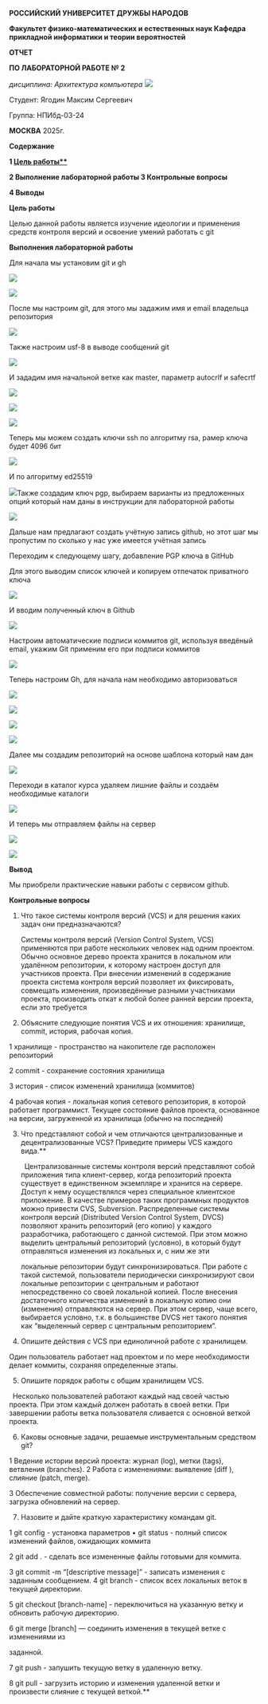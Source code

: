 ﻿**РОССИЙСКИЙ УНИВЕРСИТЕТ ДРУЖБЫ НАРОДОВ** 

**Факультет физико-математических и естественных наук Кафедра прикладной информатики и теории вероятностей** 

**ОТЧЕТ**  

**ПО ЛАБОРАТОРНОЙ РАБОТЕ № 2** 

*дисциплина:  Архитектура компьютера ![](1.png)*

Студент: Ягодин Максим Сергеевич                             

Группа: НПИбд-03-24                                   

**МОСКВА** 2025г.  

**Содержание** 

**1 [ Цель работы** ](#_page2_x68.00_y96.04)**

**2  Выполнение лабораторной работы 3  Контрольные вопросы** 

**4  Выводы** 

<a name="_page2_x68.00_y96.04"></a>**Цель работы** 

Целью данной работы является изучение идеологии и применения средств контроля версий и освоение умений работать с git 

**Выполнения лабораторной работы** 

Для начала мы установим git и gh 

![](2.png)

![](3.png)

После мы настроим git, для этого мы задажим имя и email владельца репозитория  

![](4.png)

Также настроим usf-8 в выводе сообщений git 

![](5.png)

И зададим имя начальной ветке как master, параметр autocrlf и safecrtf 

![](6.png)

![](7.png)

![](8.png)

Теперь мы можем создать ключи ssh по алгоритму rsa, рамер ключа будет 4096 бит 

![](9.png)

И по алгоритму ed25519 

![](10.png)Также создадим ключ pgp, выбираем варианты из предложенных опций который нам даны в инструкции для лабораторной работы 

![](11.jpeg)

Дальше нам предлагают создать учётную запись github, но этот шаг мы пропустим по сколько у нас уже имеется учётная запись 

Переходим к следующему шагу, добавление PGP ключа в GitHub 

Для этого выводим список ключей и копируем отпечаток приватного ключа 

![](12.png)

И вводим полученный ключ в Github  

![](13.png)

Настроим автоматические подписи коммитов git, используя введёный email, укажим Git применим его при подписи коммитов 

![](14.png)

Теперь настроим Gh, для начала нам необходимо авторизоваться 

![](15.png)

![](16.png)

![](17.png)

![](18.png)

Далее мы создадим репозиторий на основе шаблона который нам дан 

![](19.png)

Переходи в каталог курса удаляем лишние файлы и создаём необходимые каталоги 

![](20.png)

И теперь мы отправляем файлы на сервер 

![](21.png)

![](22.png)

**Вывод** 

Мы приобрели практические навыки работы с сервисом github. 

**Контрольные вопросы** 

1. Что такое системы контроля версий (VCS) и для решения каких задач они предназначаются?  

   Системы контроля версий (Version Control System, VCS) применяются при работе нескольких человек над одним проектом. Обычно основное дерево проекта хранится в локальном или удалённом репозитории, к которому настроен доступ для участников проекта. При внесении изменений в содержание проекта система контроля версий позволяет их фиксировать, совмещать изменения, произведённые разными участниками проекта, производить откат к любой более ранней версии проекта, если это требуется  

2. Объясните следующие понятия VCS и их отношения: хранилище, commit, история, рабочая копия. 

1 хранилище - пространство на накопителе где расположен репозиторий  

2 commit - сохранение состояния хранилища  

3 история - список изменений хранилища (коммитов)  

4 рабочая копия - локальная копия сетевого репозитория, в которой работает программист. Текущее состояние файлов проекта, основанное на версии, загруженной из хранилища (обычно на последней)  

3. Что представляют собой и чем отличаются централизованные и децентрализованные VCS? Приведите примеры VCS каждого вида.** 

   ` `Централизованные системы контроля версий представляют собой приложения типа клиент-сервер, когда репозиторий проекта существует в единственном экземпляре и хранится на сервере. Доступ к нему осуществлялся через специальное клиентское приложение. В качестве примеров таких программных продуктов можно привести CVS, Subversion. Распределенные системы контроля версий (Distributed Version Control System, DVCS) позволяют хранить репозиторий (его копию) у каждого разработчика, работающего с данной системой. При этом можно выделить центральный репозиторий (условно), в который будут отправляться изменения из локальных и, с ним же эти 

   локальные репозитории будут синхронизироваться. При работе с такой системой, пользователи периодически синхронизируют свои локальные репозитории с центральным и работают непосредственно со своей локальной копией. После внесения достаточного количества изменений в локальную копию они (изменения) отправляются на сервер. При этом сервер, чаще всего, выбирается условно, т.к. в большинстве DVCS нет такого понятия как “выделенный сервер с центральным репозиторием”.  

4. Опишите действия с VCS при единоличной работе с хранилищем.  

Один пользователь работает над проектом и по мере необходимости делает коммиты, сохраняя определенные этапы.  

5. Опишите порядок работы с общим хранилищем VCS. 

` `Несколько пользователей работают каждый над своей частью проекта. При этом каждый должен работать в своей ветки. При завершении работы ветка пользователя сливается с основной веткой проекта.  

6. Каковы основные задачи, решаемые инструментальным средством git?  

1 Ведение истории версий проекта: журнал (log), метки (tags), ветвления (branches).  2 Работа с изменениями: выявление (diff ), слияние (patch, merge).  

3 Обеспечение совместной работы: получение версии с сервера, загрузка обновлений на сервер.  

7. Назовите и дайте краткую характеристику командам git.  

1 git config - установка параметров • git status - полный список изменений файлов, ожидающих коммита  

2 git add . - сделать все измененные файлы готовыми для коммита.   

3 git commit -m “[descriptive message]” - записать изменения с заданным сообщением. 4 git branch - список всех локальных веток в текущей директории.  

5 git checkout [branch-name] - переключиться на указанную ветку и обновить рабочую директорию.  

6 git merge [branch] — соединить изменения в текущей ветке с изменениями из 

заданной.  

7 git push - запушить текущую ветку в удаленную ветку.  

8 git pull - загрузить историю и изменения удаленной ветки и произвести слияние с текущей веткой.**  
